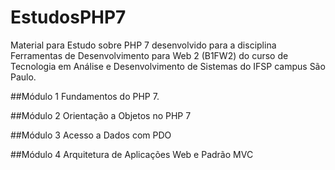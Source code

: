 # EstudosPHP7
Material para Estudo sobre PHP 7 desenvolvido para a disciplina Ferramentas de Desenvolvimento para Web 2 (B1FW2) do curso de 
Tecnologia em Análise e Desenvolvimento de Sistemas do IFSP campus São Paulo. 

##Módulo 1
Fundamentos do PHP 7. 

##Módulo 2
Orientação a Objetos no PHP 7

##Módulo 3
Acesso a Dados com PDO

##Módulo 4
Arquitetura de Aplicações Web e Padrão MVC
